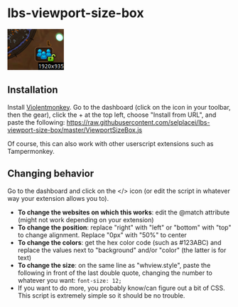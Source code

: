 # lbs-viewport-size-box

![Screenshot of the small black box in the bottom right](https://github.com/selplacei/lbs-viewport-size-box/raw/master/screenshot.png)

## Installation
Install [Violentmonkey](https://violentmonkey.github.io/). Go to the dashboard (click on the icon in your toolbar, then the gear), click the + at the top left, choose "Install from URL", and paste the following: https://raw.githubusercontent.com/selplacei/lbs-viewport-size-box/master/ViewportSizeBox.js

Of course, this can also work with other userscript extensions such as Tampermonkey.

## Changing behavior
Go to the dashboard and click on the </> icon (or edit the script in whatever way your extension allows you to).

- **To change the websites on which this works**: edit the @match attribute (might not work depending on your extension)
- **To change the position**: replace "right" with "left" or "bottom" with "top" to change alignment. Replace "0px" with "50%" to center
- **To change the colors**: get the hex color code (such as #123ABC) and replace the values next to "background" and/or "color" (the latter is for text)
- **To change the size**: on the same line as "whview.style", paste the following in front of the last double quote, changing the number to whatever you want: `font-size: 12;`
- If you want to do more, you probably know/can figure out a bit of CSS. This script is extremely simple so it should be no trouble.

